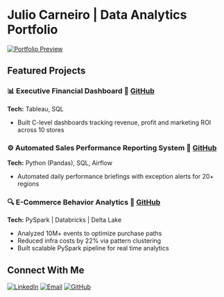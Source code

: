 # Julio Carneiro | Data Analytics Portfolio

[![Portfolio Preview](https://img.shields.io/badge/View-Live_Portfolio-blue?style=for-the-badge)](https://juliocezarcarneiro.github.io/juliocezarcarneiro/)

## Featured Projects

### 📊 Executive Financial Dashboard 🔗 [GitHub](https://github.com/juliocezarcarneiro/executive-financial-dashboard.git)
**Tech:** Tableau, SQL
- Built C-level dashboards tracking revenue, profit and marketing ROI across 10 stores  

### ⚙️ Automated Sales Performance Reporting System 🔗 [GitHub](https://github.com/juliocezarcarneiro/automated-sales-reporting-system.git)
**Tech:** Python (Pandas), SQL, Airflow
- Automated daily performance briefings with exception alerts for 20+ regions

### 🔍 E-Commerce Behavior Analytics 🔗 [GitHub](https://github.com/juliocezarcarneiro/big-data-analytics.git)
**Tech:** PySpark | Databricks | Delta Lake  
- Analyzed 10M+ events to optimize purchase paths
- Reduced infra costs by 22% via pattern clustering
- Built scalable PySpark pipeline for real time analytics

## Connect With Me

[![LinkedIn](https://img.shields.io/badge/LinkedIn-0077B5?style=for-the-badge&logo=linkedin&logoColor=white)](https://www.linkedin.com/in/juliocezarcarneiro)
[![Email](https://img.shields.io/badge/Email-D14836?style=for-the-badge&logo=gmail&logoColor=white)](mailto:juliocezarcarneiro@outlook.com)
[![GitHub](https://img.shields.io/badge/GitHub-100000?style=for-the-badge&logo=github&logoColor=white)](https://github.com/juliocezarcarneiro)